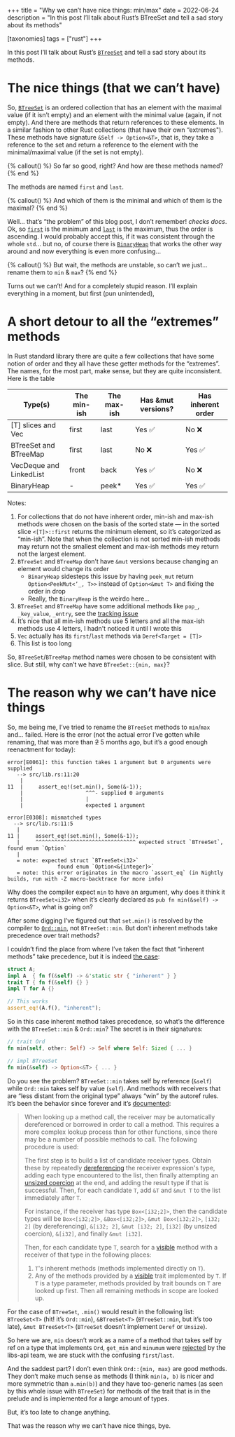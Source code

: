 +++
title = "Why we can’t have nice things: min/max"
date = 2022-06-24
description = "In this post I’ll talk about Rust’s BTreeSet and tell a sad story about its methods"

[taxonomies] 
tags = ["rust"]
+++

In this post I’ll talk about Rust’s [`BTreeSet`] and tell a sad story about its methods.

[`BTreeSet`]: https://doc.rust-lang.org/std/collections/btree_set/struct.BTreeSet.html

<!-- more -->

# The nice things (that we can’t have)

So, [`BTreeSet`] is an ordered collection that has an element with the maximal value (if it isn’t empty) and an element with the minimal value (again, if not empty).
And there are methods that return references to these elements.
In a similar fashion to other Rust collections (that have their own “extremes").
These methods have signature `&Self -> Option<&T>`, that is, they take a reference to the set and return a reference to the element with the minimal/maximal value (if the set is not empty).

{% callout() %}
So far so good, right? And how are these methods named?
{% end %}

The methods are named `first` and `last`. 

{% callout() %}
And which of them is the minimal and which of them is the maximal?
{% end %}

Well... that’s “the problem” of this blog post, I don’t remember!
*checks docs*.
Ok, so [`first`] is the minimum and [`last`] is the maximum, thus the order is ascending.
I would probably accept this, if it was consistent through the whole `std`... but no, of course there is [`BinaryHeap`] that works the other way around and now everything is even more confusing...

[`first`]: https://doc.rust-lang.org/std/collections/btree_set/struct.BTreeSet.html#method.first
[`last`]: https://doc.rust-lang.org/std/collections/btree_set/struct.BTreeSet.html#method.last
[`BinaryHeap`]: https://doc.rust-lang.org/std/collections/struct.BinaryHeap.html

{% callout() %}
But wait, the methods are unstable, so can’t we just... rename them to `min` & `max`?
{% end %}

Turns out we can’t!
And for a completely stupid reason.
I’ll explain everything in a moment, but first (pun unintended),

# A short detour to all the “extremes” methods

In Rust standard library there are quite a few collections that have some notion of order and they all have these getter methods for the “extremes”.
The names, for the most part, make sense, but they are quite inconsistent. Here is the table

| Type(s) | The min-ish | The max-ish | Has &mut versions? | Has inherent order |
| --- | --- | --- | --- | --- |
| [T] slices and Vec | first | last | Yes ✅ | No ❌ |
| BTreeSet and BTreeMap | first | last | No ❌ | Yes ✅ |
| VecDeque and LinkedList | front | back | Yes ✅ | No ❌ |
| BinaryHeap | - | peek* | Yes ✅ | Yes ✅ |

Notes:

1. For collections that do not have inherent order, min-ish and max-ish methods were chosen on the basis of the sorted state — in the sorted slice `<[T]>::first` returns the minimum element, so it’s categorized as “min-ish”. Note that when the collection is not sorted min-ish methods may return not the smallest element and max-ish methods mey return not the largest element.
2. `BTreeSet` and `BTreeMap` don’t have `&mut` versions because changing an element would change its order
    - `BinaryHeap` sidesteps this issue by having `peek_mut` return `Option<PeekMut<’_, T>>` instead of `Option<&mut T>` and fixing the order in drop
    - Really, the `BinaryHeap` is the weirdo here...
3. `BTreeSet` and `BTreeMap` have some additional methods like `pop_`, `_key_value`, `_entry`, see the [tracking issue][btreeemapti]
4. It’s nice that all min-ish methods use 5 letters and all the max-ish methods use 4 letters, I hadn't noticed it until I wrote this
5. `Vec` actually has its `first`/`last` methods via `Deref<Target = [T]>`
6. This list is too long

[btreeemapti]: https://github.com/rust-lang/rust/issues/62924

So, `BTreeSet`/`BTreeMap` method names were chosen to be consistent with slice.
But still, why can’t we have `BTreeSet::{min, max}`?

# The reason why we can’t have nice things

So, me being me, I’ve tried to rename the `BTreeSet` methods to `min`/`max` and... failed.
Here is the error (not the actual error I’ve gotten while renaming, that was more than ~~2~~ 5 months ago, but it’s a good enough reenactment for today):

```
error[E0061]: this function takes 1 argument but 0 arguments were supplied
   --> src/lib.rs:11:20
    |
11  |     assert_eq!(set.min(), Some(&-1));
    |                    ^^^- supplied 0 arguments
    |                    |
    |                    expected 1 argument

error[E0308]: mismatched types
  --> src/lib.rs:11:5
   |
11 |     assert_eq!(set.min(), Some(&-1));
   |     ^^^^^^^^^^^^^^^^^^^^^^^^^^^^^^^^ expected struct `BTreeSet`, found enum `Option`
   |
   = note: expected struct `BTreeSet<i32>`
                found enum `Option<&{integer}>`
   = note: this error originates in the macro `assert_eq` (in Nightly builds, run with -Z macro-backtrace for more info)
```

Why does the compiler expect `min` to have an argument, why does it think it returns `BTreeSet<i32>` when it’s clearly declared as `pub fn min(&self) -> Option<&T>`, what is going on?

After some digging I’ve figured out that `set.min()` is resolved by the compiler to [`Ord::min`], not `BTreeSet::min`.
But don’t inherent methods take precedence over trait methods?

[`Ord::min`]: https://doc.rust-lang.org/std/cmp/trait.Ord.html#method.min

I couldn’t find the place from where I’ve taken the fact that “inherent methods” take precedence, but it is indeed [the case]:

[the case]: https://play.rust-lang.org/?version=stable&mode=debug&edition=2021&gist=8d7c8bb69bd64b613329468261985f8b

```rust
struct A;
impl A  { fn f(&self) -> &'static str { "inherent" } }
trait T { fn f(&self) {} }
impl T for A {}

// This works
assert_eq!(A.f(), "inherent");
```

So in this case inherent method takes precedence, so what’s the difference with the `BTreeSet::min` & `Ord::min`?
The secret is in their signatures:

```rust
// trait Ord
fn min(self, other: Self) -> Self where Self: Sized { ... }

// impl BTreeSet
fn min(&self) -> Option<&T> { ... }
```

Do you see the problem?
`BTreeSet::min` takes self by reference (`&self`) while `Ord::min` takes self by value (`self`).
And methods with receivers that are “less distant from the original type” always “win” by the autoref rules.
It’s been the behavior since forever and it’s [documented]:

[documented]: https://doc.rust-lang.org/reference/expressions/method-call-expr.html

> When looking up a method call, the receiver may be automatically dereferenced or borrowed in order to call a method.
This requires a more complex lookup process than for other functions, since there may be a number of possible methods to call.
The following procedure is used:
> 
> 
> The first step is to build a list of candidate receiver types.
> Obtain these by repeatedly [dereferencing](https://doc.rust-lang.org/reference/expressions/operator-expr.html#the-dereference-operator) the receiver expression's type, adding each type encountered to the list, then finally attempting an [unsized coercion](https://doc.rust-lang.org/reference/type-coercions.html#unsized-coercions) at the end, and adding the result type if that is successful.
> Then, for each candidate `T`, add `&T` and `&mut T` to the list immediately after `T`.
> 
> For instance, if the receiver has type `Box<[i32;2]>`, then the candidate types will be `Box<[i32;2]>`, `&Box<[i32;2]>`, `&mut Box<[i32;2]>`, `[i32; 2]` (by dereferencing), `&[i32; 2]`, `&mut [i32; 2]`, `[i32]` (by unsized coercion), `&[i32]`, and finally `&mut [i32]`.
> 
> Then, for each candidate type `T`, search for a [visible](https://doc.rust-lang.org/reference/visibility-and-privacy.html) method with a receiver of that type in the following places:
> 
> 1. `T`'s inherent methods (methods implemented directly on `T`).
> 2. Any of the methods provided by a [visible](https://doc.rust-lang.org/reference/visibility-and-privacy.html) trait implemented by `T`.
> If `T` is a type parameter, methods provided by trait bounds on `T` are looked up first.
> Then all remaining methods in scope are looked up.

For the case of `BTreeSet`, `.min()` would result in the following list: `BTreeSet<T>` (hit! it’s `Ord::min`), `&BTreeSet<T>` (`BTreeSet::min`, but it’s too late), `&mut BTreeSet<T>` (`BTreeSet` doesn’t implement `Deref` or `Unsize`).

So here we are, `min` doesn’t work as a name of a method that takes self by ref on a type that implements `Ord`, `get_min` and `minumum` were [rejected] by the libs-api team, we are stuck with the confusing `first`/`last`.

[rejected]: https://github.com/rust-lang/rust/pull/93709#issuecomment-1098126012

And the saddest part?
I don’t even think `Ord::{min, max}` are good methods.
They don’t make much sense as methods (I think `min(a, b)` is nicer and more symmetric than `a.min(b)`) and they have too-generic names (as seen by this whole issue with `BTreeSet`) for methods of the trait that is in the prelude and is implemented for a large amount of types.

But, it’s too late to change anything.

That was the reason why we can’t have nice things, bye.
